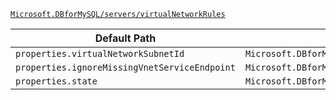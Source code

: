 [`Microsoft.DBforMySQL/servers/virtualNetworkRules`](https://docs.microsoft.com/en-us/azure/templates/microsoft.dbformysql/servers/virtualnetworkrules)

| Default Path | Alias |
|---|---|
| `properties.virtualNetworkSubnetId` | `Microsoft.DBforMySQL/servers/virtualNetworkRules/virtualNetworkSubnetId` |
| `properties.ignoreMissingVnetServiceEndpoint` | `Microsoft.DBforMySQL/servers/virtualNetworkRules/ignoreMissingVnetServiceEndpoint` |
| `properties.state` | `Microsoft.DBforMySQL/servers/virtualNetworkRules/state` |

